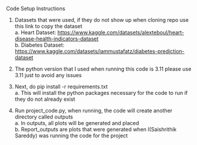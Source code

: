 Code Setup Instructions

1. Datasets that were used, if they do not show up when cloning repo use this link to copy the dataset  
    a. Heart Dataset: https://www.kaggle.com/datasets/alexteboul/heart-disease-health-indicators-dataset  
    b. Diabetes Dataset: https://www.kaggle.com/datasets/iammustafatz/diabetes-prediction-dataset

2. The python version that I used when running this code is 3.11 please use 3.11 just to avoid any issues  

3. Next, do pip install -r requirements.txt  
    a. This will install the python packages necessary for the code to run if they do not already exist

4. Run project_code.py, when running, the code will create another directory called outputs  
    a. In outputs, all plots will be generated and placed  
    b. Report_outputs are plots that were generated when I(Saishrithik Sareddy) was running the code for the project
